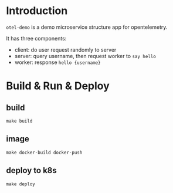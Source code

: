 # Introduction

`otel-demo` is a demo microservice structure app for opentelemetry. 

It has three components:
- client: do user request randomly to server
- server: query username, then request worker to `say hello`
- worker: response `hello {username}`

# Build & Run & Deploy
## build
```
make build
```
## image
```
make docker-build docker-push
```
## deploy to k8s
```
make deploy
```
